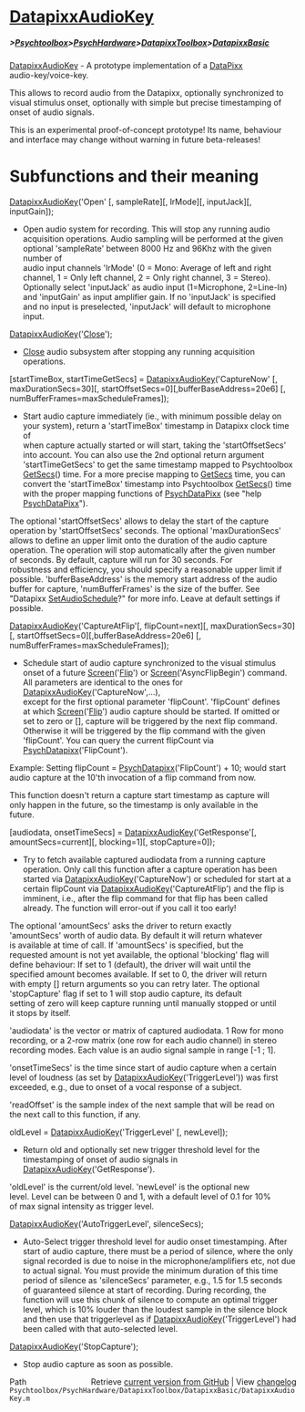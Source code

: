 # [DatapixxAudioKey](DatapixxAudioKey)
##### >[Psychtoolbox](Psychtoolbox)>[PsychHardware](PsychHardware)>[DatapixxToolbox](DatapixxToolbox)>[DatapixxBasic](DatapixxBasic)

[DatapixxAudioKey](DatapixxAudioKey) - A prototype implementation of a [DataPixx](DataPixx)  
audio-key/voice-key.  
  
This allows to record audio from the Datapixx, optionally synchronized to  
visual stimulus onset, optionally with simple but precise timestamping of  
onset of audio signals.  
  
This is an experimental proof-of-concept prototype! Its name, behaviour  
and interface may change without warning in future beta-releases!  
  
  
# Subfunctions and their meaning  
  
[DatapixxAudioKey](DatapixxAudioKey)('Open' [, sampleRate][, lrMode][, inputJack][, inputGain]);  
- Open audio system for recording. This will stop any running audio  
acquisition operations. Audio sampling will be performed at the given  
optional 'sampleRate' between 8000 Hz and 96Khz with the given number of  
audio input channels 'lrMode' (0 = Mono: Average of left and right  
channel, 1 = Only left channel, 2 = Only right channel, 3 = Stereo).  
Optionally select 'inputJack' as audio input (1=Microphone, 2=Line-In)  
and 'inputGain' as input amplifier gain. If no 'inputJack' is specified  
and no input is preselected, 'inputJack' will default to microphone  
input.  
  
  
[DatapixxAudioKey](DatapixxAudioKey)('[Close](Close)');  
- [Close](Close) audio subsystem after stopping any running acquisition operations.  
  
[startTimeBox, startTimeGetSecs] = [DatapixxAudioKey](DatapixxAudioKey)('CaptureNow' [, maxDurationSecs=30][, startOffsetSecs=0][,bufferBaseAddress=20e6] [, numBufferFrames=maxScheduleFrames]);  
- Start audio capture immediately (ie., with minimum possible delay on  
your system), return a 'startTimeBox' timestamp in Datapixx clock time of  
when capture actually started or will start, taking the 'startOffsetSecs'  
into account. You can also use the 2nd optional return argument  
'startTimeGetSecs' to get the same timestamp mapped to Psychtoolbox  
[GetSecs](GetSecs)() time. For a more precise mapping to [GetSecs](GetSecs) time, you can  
convert the 'startTimeBox' timestamp into Psychtoolbox [GetSecs](GetSecs)() time  
with the proper mapping functions of [PsychDataPixx](PsychDataPixx) (see "help  
[PsychDataPixx](PsychDataPixx)").  
  
The optional 'startOffsetSecs' allows to delay the start of the capture  
operation by 'startOffsetSecs' seconds. The optional 'maxDurationSecs'  
allows to define an upper limit onto the duration of the audio capture  
operation. The operation will stop automatically after the given number  
of seconds. By default, capture will run for 30 seconds. For  
robustness and efficiency, you should specify a reasonable upper limit if  
possible. 'bufferBaseAddress' is the memory start address of the audio  
buffer for capture, 'numBufferFrames' is the size of the buffer. See  
"Datapixx [SetAudioSchedule](SetAudioSchedule)?" for more info. Leave at default settings if  
possible.  
  
  
[DatapixxAudioKey](DatapixxAudioKey)('CaptureAtFlip'[, flipCount=next][, maxDurationSecs=30][, startOffsetSecs=0][,bufferBaseAddress=20e6] [, numBufferFrames=maxScheduleFrames]);  
- Schedule start of audio capture synchronized to the visual stimulus  
onset of a future [Screen](Screen)('[Flip](Flip)') or [Screen](Screen)('AsyncFlipBegin') command.  
All parameters are identical to the ones for [DatapixxAudioKey](DatapixxAudioKey)('CaptureNow',...),  
except for the first optional parameter 'flipCount'. 'flipCount' defines  
at which [Screen](Screen)('[Flip](Flip)') audio capture should be started. If omitted or  
set to zero or [], capture will be triggered by the next flip command.  
Otherwise it will be triggered by the flip command with the given  
'flipCount'. You can query the current flipCount via [PsychDatapixx](PsychDatapixx)('FlipCount').  
  
Example: Setting flipCount = [PsychDatapixx](PsychDatapixx)('FlipCount') + 10; would start  
audio capture at the 10'th invocation of a flip command from now.  
  
This function doesn't return a capture start timestamp as capture will  
only happen in the future, so the timestamp is only available in the  
future.  
  
  
[audiodata, onsetTimeSecs] = [DatapixxAudioKey](DatapixxAudioKey)('GetResponse'[, amountSecs=current][, blocking=1][, stopCapture=0]);  
- Try to fetch available captured audiodata from a running capture  
operation. Only call this function after a capture operation has been  
started via [DatapixxAudioKey](DatapixxAudioKey)('CaptureNow') or scheduled for start at a  
certain flipCount via [DatapixxAudioKey](DatapixxAudioKey)('CaptureAtFlip') and the flip is  
imminent, i.e., after the flip command for that flip has been called  
already. The function will error-out if you call it too early!  
  
The optional 'amountSecs' asks the driver to return exactly  
'amountSecs' worth of audio data. By default it will return whatever  
is available at time of call. If 'amountSecs' is specified, but the  
requested amount is not yet available, the optional 'blocking' flag will  
define behaviour: If set to 1 (default), the driver will wait until the  
specified amount becomes available. If set to 0, the driver will return  
with empty [] return arguments so you can retry later. The optional  
'stopCapture' flag if set to 1 will stop audio capture, its default  
setting of zero will keep capture running until manually stopped or until  
it stops by itself.  
  
'audiodata' is the vector or matrix of captured audiodata. 1 Row for mono  
recording, or a 2-row matrix (one row for each audio channel) in stereo  
recording modes. Each value is an audio signal sample in range [-1 ; 1].  
  
'onsetTimeSecs' is the time since start of audio capture when a certain  
level of loudness (as set by [DatapixxAudioKey](DatapixxAudioKey)('TriggerLevel')) was first  
exceeded, e.g., due to onset of a vocal response of a subject.  
  
'readOffset' is the sample index of the next sample that will be read on  
the next call to this function, if any.  
  
  
oldLevel = [DatapixxAudioKey](DatapixxAudioKey)('TriggerLevel' [, newLevel]);  
- Return old and optionally set new trigger threshold level for the  
timestamping of onset of audio signals in [DatapixxAudioKey](DatapixxAudioKey)('GetResponse').  
  
'oldLevel' is the current/old level. 'newLevel' is the optional new  
level. Level can be between 0 and 1, with a default level of 0.1 for 10%  
of max signal intensity as trigger level.  
  
  
[DatapixxAudioKey](DatapixxAudioKey)('AutoTriggerLevel', silenceSecs);  
- Auto-Select trigger threshold level for audio onset timestamping. After  
start of audio capture, there must be a period of silence, where the only  
signal recorded is due to noise in the microphone/amplifiers etc, not due  
to actual signal. You must provide the minimum duration of this time  
period of silence as 'silenceSecs' parameter, e.g., 1.5 for 1.5 seconds  
of guaranteed silence at start of recording. During recording, the  
function will use this chunk of silence to compute an optimal trigger  
level, which is 10% louder than the loudest sample in the silence block  
and then use that triggerlevel as if [DatapixxAudioKey](DatapixxAudioKey)('TriggerLevel') had  
been called with that auto-selected level.  
  
  
[DatapixxAudioKey](DatapixxAudioKey)('StopCapture');  
- Stop audio capture as soon as possible.  
  
  




<div class="code_header" style="text-align:right;">
  <span style="float:left;">Path&nbsp;&nbsp;</span> <span class="counter">Retrieve <a href=
  "https://raw.github.com/Psychtoolbox-3/Psychtoolbox-3/beta/Psychtoolbox/PsychHardware/DatapixxToolbox/DatapixxBasic/DatapixxAudioKey.m">current version from GitHub</a> | View <a href=
  "https://github.com/Psychtoolbox-3/Psychtoolbox-3/commits/beta/Psychtoolbox/PsychHardware/DatapixxToolbox/DatapixxBasic/DatapixxAudioKey.m">changelog</a></span>
</div>
<div class="code">
  <code>Psychtoolbox/PsychHardware/DatapixxToolbox/DatapixxBasic/DatapixxAudioKey.m</code>
</div>

